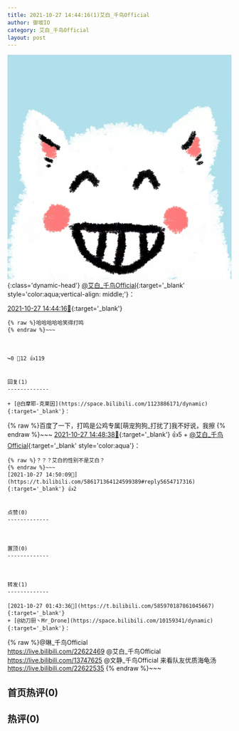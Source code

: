 ```yaml
---
title: 2021-10-27 14:44:16(1)艾白_千鸟Official
author: 御坂IO
category: 艾白_千鸟Official
layout: post
---
```


![img](/images/9ae8b9445fd0665cc014d9080156a45271be73c6.jpg){:class='dynamic-head'}
[@艾白_千鸟Official](https://space.bilibili.com/334537711/dynamic){:target='_blank' style='color:aqua;vertical-align: middle;'}：

[2021-10-27 14:44:16🔗](https://t.bilibili.com/586171364124599389){:target='_blank'}

~~~
{% raw %}哈哈哈哈哈笑得打鸣
{% endraw %}~~~



↪️0 💬12 👍119


回复(1)
-------------

+ [@白摩耶-克莱因](https://space.bilibili.com/1123886171/dynamic){:target='_blank'}：
~~~
{% raw %}百度了一下，打鸣是公鸡专属[萌宠狗狗_打扰了]我不好说，我擦
{% endraw %}~~~
[2021-10-27 14:48:38🔗](https://t.bilibili.com/586171364124599389#reply5654710903){:target='_blank'} 👍5
    + [@艾白_千鸟Official](https://space.bilibili.com/334537711/dynamic){:target='_blank' style='color:aqua'}：
~~~
{% raw %}？？？艾白的性别不是艾白？
{% endraw %}~~~
[2021-10-27 14:50:09🔗](https://t.bilibili.com/586171364124599389#reply5654717316){:target='_blank'} 👍2


点赞(0)
-------------



置顶(0)
-------------



转发(1)
-------------

[2021-10-27 01:43:36🔗](https://t.bilibili.com/585970187861045667){:target='_blank'}
+ [@幼刀厨丶Mr_Drone](https://space.bilibili.com/10159341/dynamic){:target='_blank'}：
~~~
{% raw %}@琳_千鸟Official  
https://live.bilibili.com/22622469
@艾白_千鸟Official  
https://live.bilibili.com/13747625
@文静_千鸟Official  来看队友优质海龟汤
https://live.bilibili.com/22622535
{% endraw %}~~~






首页热评(0)
-------------



热评(0)
-------------



